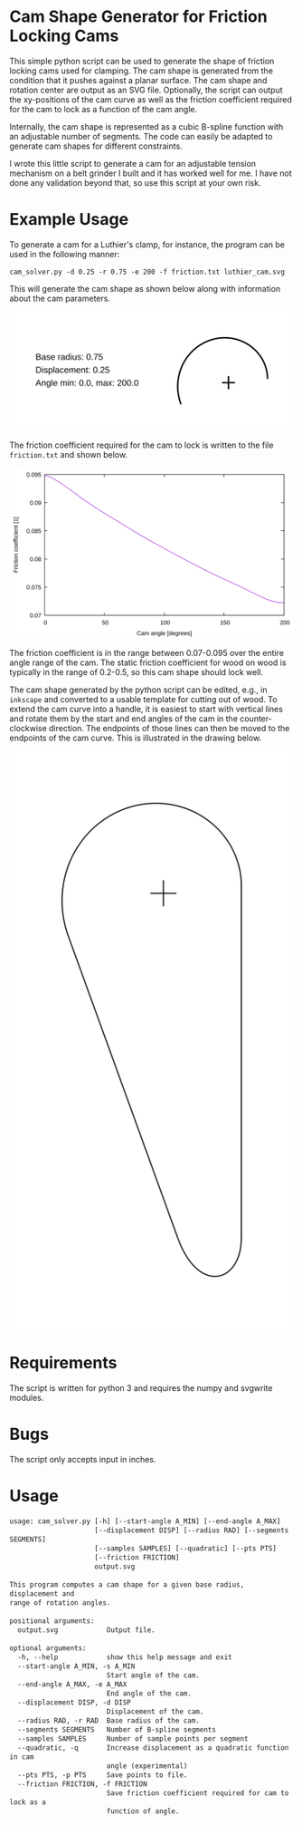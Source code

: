 # Cam Shape Generator for Friction Locking Cams

This simple python script can be used to generate the shape of
friction locking cams used for clamping. The cam shape is generated
from the condition that it pushes against a planar surface. The cam
shape and rotation center are output as an SVG file. Optionally, the
script can output the xy-positions of the cam curve as well as the
friction coefficient required for the cam to lock as a function of the
cam angle.

Internally, the cam shape is represented as a cubic B-spline function
with an adjustable number of segments. The code can easily be adapted
to generate cam shapes for different constraints.

I wrote this little script to generate a cam for an adjustable tension
mechanism on a belt grinder I built and it has worked well for
me. I have not done any validation beyond that, so use this script at
your own risk.

# Example Usage

To generate a cam for a Luthier's clamp, for instance, the program can
be used in the following manner:

```
cam_solver.py -d 0.25 -r 0.75 -e 200 -f friction.txt luthier_cam.svg
```
This will generate the cam shape as shown below along with information
about the cam parameters.

![Program output](examples/luthier_cam.svg)

The friction coefficient required for the cam to lock is written to
the file `friction.txt` and shown below.

![Friction coefficient](examples/friction.svg)

The friction coefficient is in the range between 0.07-0.095 over the
entire angle range of the cam. The static friction coefficient for
wood on wood is typically in the range of 0.2-0.5, so this cam shape
should lock well.

The cam shape generated by the python script can be edited, e.g., in
`inkscape` and converted to a usable template for cutting out of
wood. To extend the cam curve into a handle, it is easiest to start
with vertical lines and rotate them by the start and end angles of the
cam in the counter-clockwise direction. The endpoints of those lines
can then be moved to the endpoints of the cam curve. This is
illustrated in the drawing below.

![Finished cam template](examples/luthier_cam_template.svg)


# Requirements

The script is written for python 3 and requires the numpy and svgwrite
modules.

# Bugs

The script only accepts input in inches.

# Usage

``` 
usage: cam_solver.py [-h] [--start-angle A_MIN] [--end-angle A_MAX]
                     [--displacement DISP] [--radius RAD] [--segments SEGMENTS]
                     [--samples SAMPLES] [--quadratic] [--pts PTS]
                     [--friction FRICTION]
                     output.svg

This program computes a cam shape for a given base radius, displacement and
range of rotation angles.

positional arguments:
  output.svg            Output file.

optional arguments:
  -h, --help            show this help message and exit
  --start-angle A_MIN, -s A_MIN
                        Start angle of the cam.
  --end-angle A_MAX, -e A_MAX
                        End angle of the cam.
  --displacement DISP, -d DISP
                        Displacement of the cam.
  --radius RAD, -r RAD  Base radius of the cam.
  --segments SEGMENTS   Number of B-spline segments
  --samples SAMPLES     Number of sample points per segment
  --quadratic, -q       Increase displacement as a quadratic function in cam
                        angle (experimental)
  --pts PTS, -p PTS     Save points to file.
  --friction FRICTION, -f FRICTION
                        Save friction coefficient required for cam to lock as a
                        function of angle.
```

